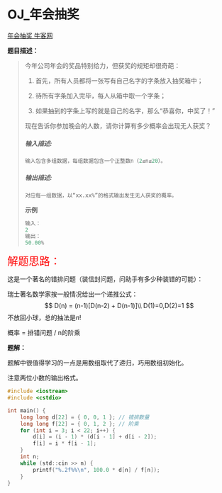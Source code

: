 # OJ_年会抽奖

[年会抽奖 牛客网](https://www.nowcoder.com/questionTerminal/610e6c0387a0401fb96675f58cda8559)

**题目描述：**

>今年公司年会的奖品特别给力，但获奖的规矩却很奇葩：
>
>1. 首先，所有人员都将一张写有自己名字的字条放入抽奖箱中；
>
>2. 待所有字条加入完毕，每人从箱中取一个字条；
>
>3. 如果抽到的字条上写的就是自己的名字，那么“恭喜你，中奖了！”
>
>   现在告诉你参加晚会的人数，请你计算有多少概率会出现无人获奖？
>
>##### **输入描述:**
>
>```C
>输入包含多组数据，每组数据包含一个正整数n（2≤n≤20）。
>```
>
>##### **输出描述:**
>
>```C
>对应每一组数据，以“xx.xx%”的格式输出发生无人获奖的概率。
>```
>
>**示例**
>
>```C
>输入：
>2
>输出：
>50.00%
>```

<font color = red size = 5>解题思路：</font>

这是一个著名的错排问题（装信封问题，问助手有多少种装错的可能）：

瑞士著名数学家按一般情况给出一个递推公式：
$$
D(n) = (n-1)[D(n-2) + D(n-1)]\\
D(1)=0,D(2)=1
$$
不放回小球，总的抽法是$n!$

概率 = 排错问题 / n的阶乘

**题解：**

题解中很值得学习的一点是用数组取代了递归，巧用数组初始化。

注意两位小数的输出格式。

~~~C
#include <iostream>
#include <cstdio>

int main() {
	long long d[22] = { 0, 0, 1 }; // 错排数量
	long long f[22] = { 0, 1, 2 }; // 阶乘
	for (int i = 3; i < 22; i++) {
		d[i] = (i - 1) * (d[i - 1] + d[i - 2]);
		f[i] = i * f[i - 1];
	}
	int n;
	while (std::cin >> n) {
		printf("%.2f%%\n", 100.0 * d[n] / f[n]);
	}
}
~~~









